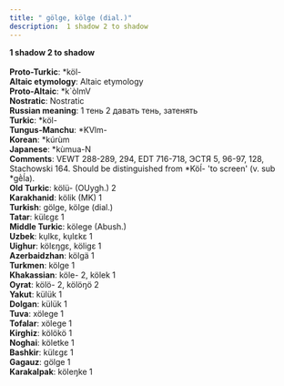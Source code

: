```yaml
---
title: " gölge, kölge (dial.)"
description:  1 shadow 2 to shadow
---
```

<p data-pagefind-weight="0.5">
<strong> 1 shadow 2 to shadow</strong><br><br>
<strong>Proto-Turkic</strong>:  *köl-<br>
<strong>Altaic etymology</strong>:  Altaic etymology<br>
<strong> Proto-Altaic</strong>:  *k`òlmV<br>
<strong>Nostratic</strong>:  Nostratic<br>
<strong>Russian meaning</strong>:  1 тень 2 давать тень, затенять<br>
<strong>Turkic</strong>:  *köl-<br>
<strong>Tungus-Manchu</strong>:  *KVlm-<br>
<strong>Korean</strong>:  *kúrùm<br>
<strong>Japanese</strong>:  *kùmua-N<br>
<strong>Comments</strong>:  VEWT 288-289, 294, EDT 716-718, ЭСТЯ 5, 96-97, 128, Stachowski 164. Should be distinguished from *Köĺ- 'to screen' (v. sub *gḕĺa).<br>
<strong>Old Turkic</strong>:  kölü- (OUygh.) 2<br>
<strong>Karakhanid</strong>:  kölik (MK) 1<br>
<strong>Turkish</strong>:  gölge, kölge (dial.)<br>
<strong>Tatar</strong>:  külɛgɛ 1<br>
<strong>Middle Turkic</strong>:  kölege (Abush.)<br>
<strong>Uzbek</strong>:  kụlkɛ, kụlɛkɛ 1<br>
<strong>Uighur</strong>:  kölɛŋgɛ, köligɛ 1<br>
<strong>Azerbaidzhan</strong>:  kölgä 1<br>
<strong>Turkmen</strong>:  kölge 1<br>
<strong>Khakassian</strong>:  köle- 2, kölek 1<br>
<strong>Oyrat</strong>:  kölö- 2, kölöŋö 2<br>
<strong>Yakut</strong>:  külük 1<br>
<strong>Dolgan</strong>:  külük 1<br>
<strong>Tuva</strong>:  xölege 1<br>
<strong>Tofalar</strong>:  xölege 1<br>
<strong>Kirghiz</strong>:  kölökö 1<br>
<strong>Noghai</strong>:  köletke 1<br>
<strong>Bashkir</strong>:  külɛgɛ 1<br>
<strong>Gagauz</strong>:  gölge 1<br>
<strong>Karakalpak</strong>:  köleŋke 1<br>

</p>
